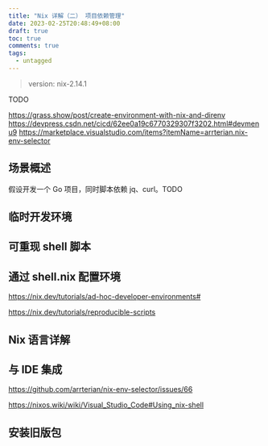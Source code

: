 ```yaml
---
title: "Nix 详解（二） 项目依赖管理"
date: 2023-02-25T20:48:49+08:00
draft: true
toc: true
comments: true
tags:
  - untagged
---
```


> version: nix-2.14.1

TODO

https://grass.show/post/create-environment-with-nix-and-direnv
https://devpress.csdn.net/cicd/62ee0a19c6770329307f3202.html#devmenu9
https://marketplace.visualstudio.com/items?itemName=arrterian.nix-env-selector

## 场景概述

假设开发一个 Go 项目，同时脚本依赖 jq、curl。TODO

## 临时开发环境

## 可重现 shell 脚本

## 通过 shell.nix 配置环境

https://nix.dev/tutorials/ad-hoc-developer-environments#

https://nix.dev/tutorials/reproducible-scripts

## Nix 语言详解

## 与 IDE 集成

https://github.com/arrterian/nix-env-selector/issues/66

https://nixos.wiki/wiki/Visual_Studio_Code#Using_nix-shell

## 安装旧版包
